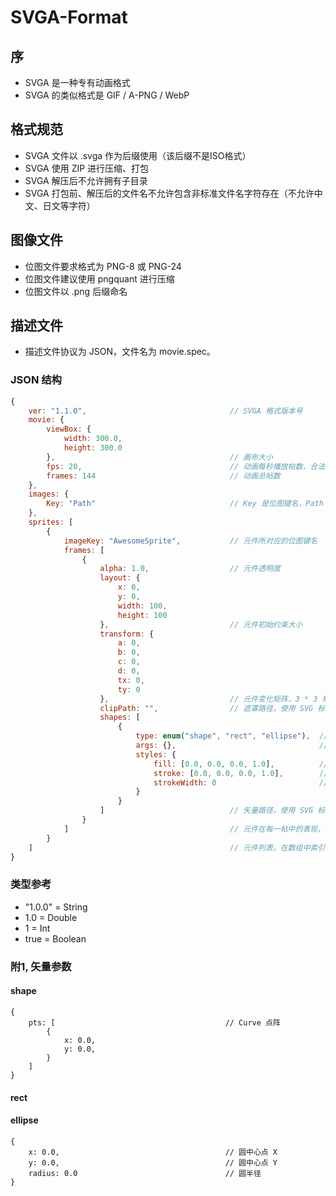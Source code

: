 # SVGA-Format

## 序

* SVGA 是一种专有动画格式
* SVGA 的类似格式是 GIF / A-PNG / WebP

## 格式规范

* SVGA 文件以 .svga 作为后缀使用（该后缀不是ISO格式）
* SVGA 使用 ZIP 进行压缩、打包
* SVGA 解压后不允许拥有子目录
* SVGA 打包前、解压后的文件名不允许包含非标准文件名字符存在（不允许中文、日文等字符）

## 图像文件

* 位图文件要求格式为 PNG-8 或 PNG-24
* 位图文件建议使用 pngquant 进行压缩
* 位图文件以 .png 后缀命名

## 描述文件

* 描述文件协议为 JSON，文件名为 movie.spec。

### JSON 结构

```js
{
    ver: "1.1.0",                                // SVGA 格式版本号
    movie: {
        viewBox: {
            width: 300.0,
            height: 300.0
        },                                       // 画布大小
        fps: 20,                                 // 动画每秒播放帖数，合法值是 [1, 2, 3, 5, 6, 10, 12, 15, 20, 30, 60] 中的任意一个。
        frames: 144                              // 动画总帖数                
    },
    images: {
        Key: "Path"                              // Key 是位图键名，Path 是位图文件名。
    },
    sprites: [
        {
            imageKey: "AwesomeSprite",           // 元件所对应的位图键名
            frames: [
                {
                    alpha: 1.0,                  // 元件透明度
                    layout: {
                        x: 0,
                        y: 0,
                        width: 100,
                        height: 100
                    },                           // 元件初始约束大小
                    transform: {
                        a: 0,
                        b: 0,
                        c: 0,
                        d: 0,
                        tx: 0,
                        ty: 0
                    },                           // 元件变化矩阵，3 * 3 矩阵中的具体含义，参照 CSS transform。
                    clipPath: "",                // 遮罩路径，使用 SVG 标准 Path 绘制图案进行 Mask 遮罩。
                    shapes: [
                        {
                            type: enum("shape", "rect", "ellipse"),  // 矢量类型
                            args: {},                                // 矢量参数 [附1]
                            styles: {
                                fill: [0.0, 0.0, 0.0, 1.0],          // 填充色, RGBA
                                stroke: [0.0, 0.0, 0.0, 1.0],        // 描边色, RGBA
                                strokeWidth: 0                       // 描边宽
                            }
                        }
                    ]                            // 矢量路径，使用 SVG 标准 Path 绘制图案，如果 shapes == "KEEP"，则使用上一帖进行绘制。
                }
            ]                                    // 元件在每一帖中的表现，对于某一帖中隐藏的元件，也需要使用一个对象进行占位。
        }
    ]                                            // 元件列表，在数组中索引值越大，代表层级越高。
}
```

### 类型参考
* "1.0.0" = String
* 1.0 = Double
* 1 = Int
* true = Boolean


### 附1, 矢量参数

#### shape
```
{
    pts: [                                      // Curve 点阵
        {
            x: 0.0,
            y: 0.0,
        }
    ]
}
```

#### rect

#### ellipse
```
{
    x: 0.0,                                     // 圆中心点 X
    y: 0.0,                                     // 圆中心点 Y
    radius: 0.0                                 // 圆半径
}
```